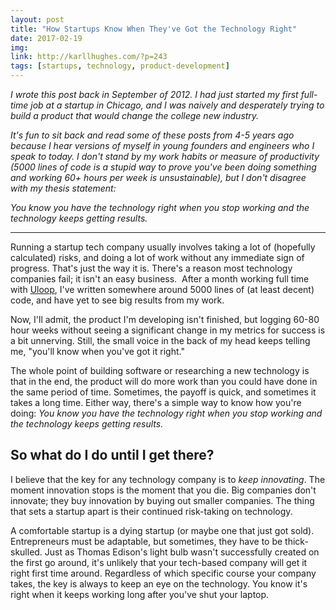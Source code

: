 ```yaml
---
layout: post
title: "How Startups Know When They've Got the Technology Right"
date: 2017-02-19
img: 
link: http://karllhughes.com/?p=243
tags: [startups, technology, product-development]
---
```

*I wrote this post back in September of 2012. I had just started my first full-time job at a startup in Chicago, and I was naively and desperately trying to build a product that would change the college new industry.*

*It's fun to sit back and read some of these posts from 4-5 years ago because I hear versions of myself in young founders and engineers who I speak to today. I don't stand by my work habits or measure of productivity (5000 lines of code is a stupid way to prove you've been doing something and working 60+ hours per week is unsustainable), but I don't disagree with my thesis statement:*

_You know you have the technology right when you stop working and the technology keeps getting results._

-----

Running a startup tech company usually involves taking a lot of (hopefully calculated) risks, and doing a lot of work without any immediate sign of progress. That's just the way it is. There's a reason most technology companies fail; it isn't an easy business.  After a month working full time with [Uloop](http://uloop.com), I've written somewhere around 5000 lines of (at least decent) code, and have yet to see big results from my work. 

Now, I'll admit, the product I'm developing isn't finished, but logging 60-80 hour weeks without seeing a significant change in my metrics for success is a bit unnerving. Still, the small voice in the back of my head keeps telling me, "you'll know when you've got it right."

The whole point of building software or researching a new technology is that in the end, the product will do more work than you could have done in the same period of time. Sometimes, the payoff is quick, and sometimes it takes a long time. Either way, there's a simple way to know how you're doing: _You know you have the technology right when you stop working and the technology keeps getting results._

## So what do I do until I get there?

I believe that the key for any technology company is to _keep innovating_. The moment innovation stops is the moment that you die. Big companies don't innovate; they buy innovation by buying out smaller companies. The thing that sets a startup apart is their continued risk-taking on technology.

A comfortable startup is a dying startup (or maybe one that just got sold). Entrepreneurs must be adaptable, but sometimes, they have to be thick-skulled. Just as Thomas Edison's light bulb wasn't successfully created on the first go around, it's unlikely that your tech-based company will get it right first time around. Regardless of which specific course your company takes, the key is always to keep an eye on the technology. You know it's right when it keeps working long after you've shut your laptop.
